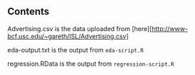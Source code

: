 ## Contents

Advertising.csv is the data uploaded from [here][http://www-bcf.usc.edu/~gareth/ISL/Advertising.csv]

eda-output.txt is the output from `eda-script.R`

regression.RData is the output from `regression-script.R`
